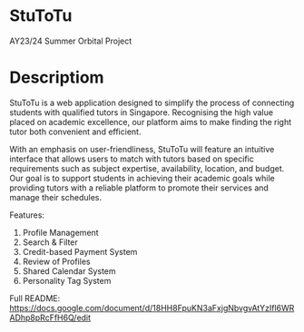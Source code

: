 # StuToTu
AY23/24 Summer Orbital Project

# Descriptiom
StuToTu is a web application designed to simplify the process of connecting students with qualified tutors in Singapore. Recognising the high value placed on academic excellence, our platform aims to make finding the right tutor both convenient and efficient.

With an emphasis on user-friendliness, StuToTu will feature an intuitive interface that allows users to match with tutors based on specific requirements such as subject expertise, availability, location, and budget. Our goal is to support students in achieving their academic goals while providing tutors with a reliable platform to promote their services and manage their schedules.

Features:
1. Profile Management
2. Search & Filter
3. Credit-based Payment System
4. Review of Profiles
5. Shared Calendar System
6. Personality Tag System

Full README:
https://docs.google.com/document/d/18HH8FpuKN3aFxjgNbvgvAtYzIfl6WRADhp8pRcFfH6Q/edit
